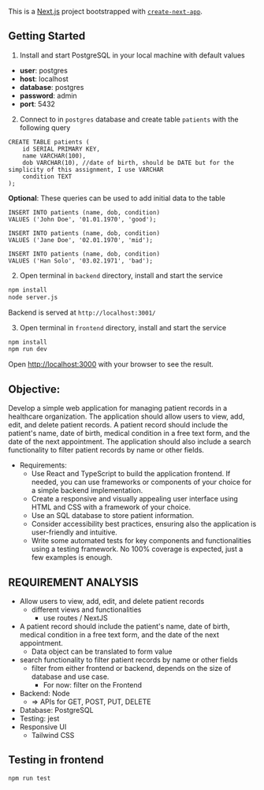 This is a [Next.js](https://nextjs.org) project bootstrapped with [`create-next-app`](https://nextjs.org/docs/app/api-reference/cli/create-next-app).

## Getting Started

1. Install and start PostgreSQL in your local machine with default values
- **user**: postgres 
- **host**: localhost   
- **database**: postgres
- **password**: admin
- **port**: 5432

2. Connect to in `postgres` database and create table `patients`  with the following query
```
CREATE TABLE patients (
    id SERIAL PRIMARY KEY,
    name VARCHAR(100),
    dob VARCHAR(10), //date of birth, should be DATE but for the simplicity of this assignment, I use VARCHAR
    condition TEXT
);
```

**Optional**: These queries can be used to add initial data to the table

```
INSERT INTO patients (name, dob, condition)
VALUES ('John Doe', '01.01.1970', 'good');

INSERT INTO patients (name, dob, condition)
VALUES ('Jane Doe', '02.01.1970', 'mid');

INSERT INTO patients (name, dob, condition)
VALUES ('Han Solo', '03.02.1971', 'bad');
```

2. Open terminal in `backend` directory, install and start the service
```bash
npm install
node server.js
```
Backend is served at `http://localhost:3001/`

3. Open terminal in `frontend` directory, install and start the service
```bash
npm install
npm run dev 
```

Open [http://localhost:3000](http://localhost:3000) with your browser to see the result.


## Objective:
Develop a simple web application for managing patient records in a healthcare organization.
The application should allow users to view, add, edit, and delete patient records.
A patient record should include the patient's name, date of birth, medical condition in a free text form, and the date of the next appointment.
The application should also include a search functionality to filter patient records by name or other fields.
- Requirements:
  - Use React and TypeScript to build the application frontend. If needed, you can use frameworks or components of your choice for a simple backend implementation.
  - Create a responsive and visually appealing user interface using HTML and CSS with a framework of your choice.
  - Use an SQL database to store patient information.
  - Consider accessibility best practices, ensuring also the application is user-friendly and intuitive.
  - Write some automated tests for key components and functionalities using a testing framework. No 100% coverage is expected, just a few examples is enough.

## REQUIREMENT ANALYSIS
- Allow users to view, add, edit, and delete patient records
  - different views and functionalities
    - use routes / NextJS
- A patient record should include the patient's name, date of birth, medical condition in a free text form, and the date of the next appointment.
  - Data object can be translated to form value
- search functionality to filter patient records by name or other fields
  - filter from either frontend or backend, depends on the size of database and use case.
    - For now: filter on the Frontend
- Backend: Node
  - => APIs for GET, POST, PUT, DELETE
- Database: PostgreSQL
- Testing: jest
- Responsive UI
  - Tailwind CSS
 
## Testing in frontend
```bash
npm run test
```
